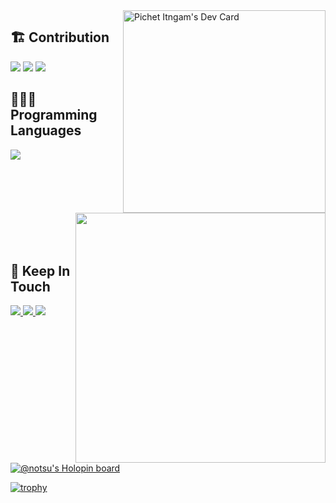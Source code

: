 <a href="https://github.com/notsu">
  <img src="https://api.daily.dev/devcards/v2/pUAkcQSvlNKJnGYLjtrKn.png?r=8f8" width="324" align="right" alt="Pichet Itngam's Dev Card"/>
</a>

## 🏗 Contribution

<img src="https://github-readme-stats.vercel.app/api?username=notsu&count_private=true&show_icons=true&theme=tokyonight&include_all_commits=true&hide_border=true" />
<img src="http://github-readme-streak-stats.herokuapp.com?user=notsu&theme=tokyonight&hide_border=true" />
<img src="https://github-readme-activity-graph.cyclic.app/graph?username=notsu&theme=react-dark&hide_border=true">


## 🧑🏻‍💻 Programming Languages

<a href="https://github.com/notsu">
  <img align="left" src="https://github-readme-stats.vercel.app/api/top-langs/?username=notsu&count_private=true&layout=compact&hide=html,css&theme=tokyonight&langs_count=12&hide_border=true" />
</a>

<a href="https://wakatime.com/@notsu">
  <img align="right" width="400" src="https://github-readme-stats-taupe-two.vercel.app/api/wakatime?username=notsu&hide_border=true&langs_count=12&theme=tokyonight" />
</a>

<br />
<br />
<br />
<br />
<br />
<br />
<br />
<br />
<br />

## 🤝 Keep In Touch

<a href="https://notsu.io">
  <img src="https://img.shields.io/badge/about_me-000?style=for-the-badge&logo=ko-fi&logoColor=white" />
</a>
<a href="https://www.linkedin.com/in/notsu">
  <img src="https://img.shields.io/badge/linkedin-0A66C2?style=for-the-badge&logo=linkedin&logoColor=white" />
</a>
<a href="https://twitter.com/notsu">
  <img src="https://img.shields.io/badge/twitter-1DA1F2?style=for-the-badge&logo=twitter&logoColor=white" />
</a>

<br />
<br />
<br />

[![@notsu's Holopin board](https://holopin.io/api/user/board?user=notsu)](https://holopin.io/@notsu)

[![trophy](https://github-profile-trophy.vercel.app/?username=notsu&theme=onedark)](https://github.com/notsu)
